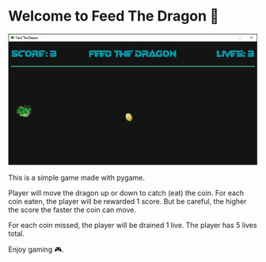 # Welcome to Feed The Dragon 🐲
<img src='./gameplay-image/gameplay.jpg'>

This is a simple game made with pygame.

Player will move the dragon up or down to catch (eat) the coin. For each coin eaten, the player will be rewarded 1 score. But be careful, the higher the score the faster the coin can move.

For each coin missed, the player will be drained 1 live. The player has 5 lives total.

Enjoy gaming 🎮.
